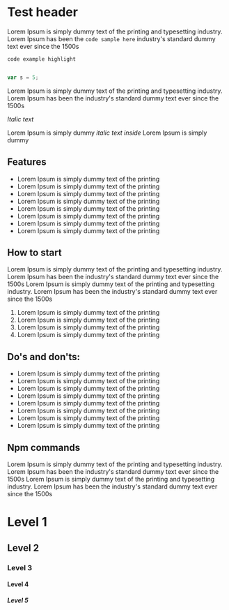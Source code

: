 # Test header

Lorem Ipsum is simply dummy text of the printing and typesetting industry. 
Lorem Ipsum has been the `code sample here` industry's standard dummy text ever since the 1500s

`code example highlight`

```jsx static

var s = 5;

```

Lorem Ipsum is simply dummy text of the printing and typesetting industry. 
Lorem Ipsum has been the industry's standard dummy text ever since the 1500s

*Italic text*

Lorem Ipsum is simply dummy *italic text inside* Lorem Ipsum is simply dummy 


## Features

* Lorem Ipsum is simply dummy text of the printing
* Lorem Ipsum is simply dummy text of the printing
* Lorem Ipsum is simply dummy text of the printing
* Lorem Ipsum is simply dummy text of the printing
* Lorem Ipsum is simply dummy text of the printing
* Lorem Ipsum is simply dummy text of the printing
* Lorem Ipsum is simply dummy text of the printing
* Lorem Ipsum is simply dummy text of the printing

## How to start

Lorem Ipsum is simply dummy text of the printing and typesetting industry. 
Lorem Ipsum has been the industry's standard dummy text ever since the 1500s
Lorem Ipsum is simply dummy text of the printing and typesetting industry. 
Lorem Ipsum has been the industry's standard dummy text ever since the 1500s

1. Lorem Ipsum is simply dummy text of the printing
2. Lorem Ipsum is simply dummy text of the printing
3. Lorem Ipsum is simply dummy text of the printing
4. Lorem Ipsum is simply dummy text of the printing

## Do's and don'ts:
* Lorem Ipsum is simply dummy text of the printing
* Lorem Ipsum is simply dummy text of the printing
* Lorem Ipsum is simply dummy text of the printing
* Lorem Ipsum is simply dummy text of the printing
* Lorem Ipsum is simply dummy text of the printing
* Lorem Ipsum is simply dummy text of the printing
* Lorem Ipsum is simply dummy text of the printing
* Lorem Ipsum is simply dummy text of the printing

## Npm commands

Lorem Ipsum is simply dummy text of the printing and typesetting industry. 
Lorem Ipsum has been the industry's standard dummy text ever since the 1500s
Lorem Ipsum is simply dummy text of the printing and typesetting industry. 
Lorem Ipsum has been the industry's standard dummy text ever since the 1500s


# Level 1

## Level 2

### Level 3

#### Level 4

##### Level 5
